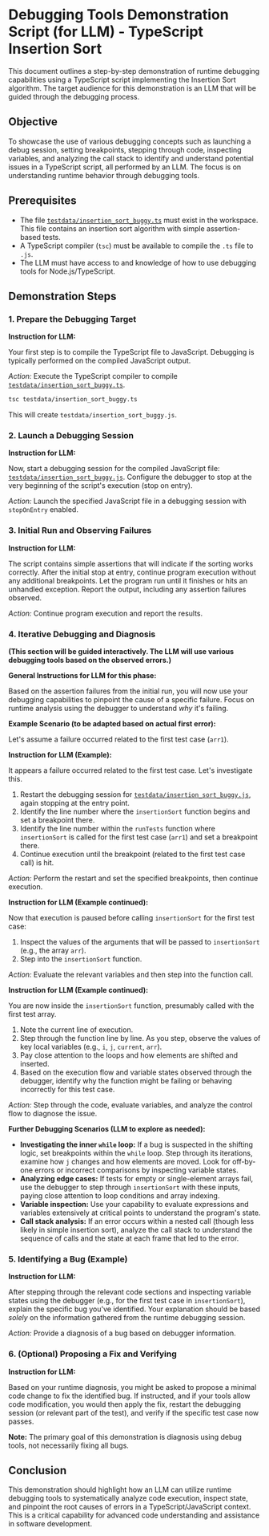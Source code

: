 # Debugging Tools Demonstration Script (for LLM) - TypeScript Insertion Sort

This document outlines a step-by-step demonstration of runtime debugging capabilities using a TypeScript script implementing the Insertion Sort algorithm. The target audience for this demonstration is an LLM that will be guided through the debugging process.

## Objective

To showcase the use of various debugging concepts such as launching a debug session, setting breakpoints, stepping through code, inspecting variables, and analyzing the call stack to identify and understand potential issues in a TypeScript script, all performed by an LLM. The focus is on understanding runtime behavior through debugging tools.

## Prerequisites

- The file [`testdata/insertion_sort_buggy.ts`](testdata/insertion_sort_buggy.ts) must exist in the workspace. This file contains an insertion sort algorithm with simple assertion-based tests.
- A TypeScript compiler (`tsc`) must be available to compile the `.ts` file to `.js`.
- The LLM must have access to and knowledge of how to use debugging tools for Node.js/TypeScript.

## Demonstration Steps

### 1. Prepare the Debugging Target

**Instruction for LLM:**

Your first step is to compile the TypeScript file to JavaScript. Debugging is typically performed on the compiled JavaScript output.

_Action:_ Execute the TypeScript compiler to compile [`testdata/insertion_sort_buggy.ts`](testdata/insertion_sort_buggy.ts).

```bash
tsc testdata/insertion_sort_buggy.ts
```

This will create `testdata/insertion_sort_buggy.js`.

### 2. Launch a Debugging Session

**Instruction for LLM:**

Now, start a debugging session for the compiled JavaScript file: [`testdata/insertion_sort_buggy.js`](testdata/insertion_sort_buggy.js).
Configure the debugger to stop at the very beginning of the script's execution (stop on entry).

_Action:_ Launch the specified JavaScript file in a debugging session with `stopOnEntry` enabled.

### 3. Initial Run and Observing Failures

**Instruction for LLM:**

The script contains simple assertions that will indicate if the sorting works correctly. After the initial stop at entry, continue program execution without any additional breakpoints. Let the program run until it finishes or hits an unhandled exception.
Report the output, including any assertion failures observed.

_Action:_ Continue program execution and report the results.

### 4. Iterative Debugging and Diagnosis

**(This section will be guided interactively. The LLM will use various debugging tools based on the observed errors.)**

**General Instructions for LLM for this phase:**

Based on the assertion failures from the initial run, you will now use your debugging capabilities to pinpoint the cause of a specific failure. Focus on runtime analysis using the debugger to understand _why_ it's failing.

**Example Scenario (to be adapted based on actual first error):**

Let's assume a failure occurred related to the first test case (`arr1`).

**Instruction for LLM (Example):**

It appears a failure occurred related to the first test case. Let's investigate this.

1.  Restart the debugging session for [`testdata/insertion_sort_buggy.js`](testdata/insertion_sort_buggy.js), again stopping at the entry point.
2.  Identify the line number where the `insertionSort` function begins and set a breakpoint there.
3.  Identify the line number within the `runTests` function where `insertionSort` is called for the first test case (`arr1`) and set a breakpoint there.
4.  Continue execution until the breakpoint (related to the first test case call) is hit.

_Action:_ Perform the restart and set the specified breakpoints, then continue execution.

**Instruction for LLM (Example continued):**

Now that execution is paused before calling `insertionSort` for the first test case:

1.  Inspect the values of the arguments that will be passed to `insertionSort` (e.g., the array `arr`).
2.  Step into the `insertionSort` function.

_Action:_ Evaluate the relevant variables and then step into the function call.

**Instruction for LLM (Example continued):**

You are now inside the `insertionSort` function, presumably called with the first test array.

1.  Note the current line of execution.
2.  Step through the function line by line. As you step, observe the values of key local variables (e.g., `i`, `j`, `current`, `arr`).
3.  Pay close attention to the loops and how elements are shifted and inserted.
4.  Based on the execution flow and variable states observed through the debugger, identify why the function might be failing or behaving incorrectly for this test case.

_Action:_ Step through the code, evaluate variables, and analyze the control flow to diagnose the issue.

**Further Debugging Scenarios (LLM to explore as needed):**

- **Investigating the inner `while` loop:** If a bug is suspected in the shifting logic, set breakpoints within the `while` loop. Step through its iterations, examine how `j` changes and how elements are moved. Look for off-by-one errors or incorrect comparisons by inspecting variable states.
- **Analyzing edge cases:** If tests for empty or single-element arrays fail, use the debugger to step through `insertionSort` with these inputs, paying close attention to loop conditions and array indexing.
- **Variable inspection:** Use your capability to evaluate expressions and variables extensively at critical points to understand the program's state.
- **Call stack analysis:** If an error occurs within a nested call (though less likely in simple insertion sort), analyze the call stack to understand the sequence of calls and the state at each frame that led to the error.

### 5. Identifying a Bug (Example)

**Instruction for LLM:**

After stepping through the relevant code sections and inspecting variable states using the debugger (e.g., for the first test case in `insertionSort`), explain the specific bug you've identified. Your explanation should be based _solely_ on the information gathered from the runtime debugging session.

_Action:_ Provide a diagnosis of a bug based on debugger information.

### 6. (Optional) Proposing a Fix and Verifying

**Instruction for LLM:**

Based on your runtime diagnosis, you might be asked to propose a minimal code change to fix the identified bug. If instructed, and if your tools allow code modification, you would then apply the fix, restart the debugging session (or relevant part of the test), and verify if the specific test case now passes.

**Note:** The primary goal of this demonstration is diagnosis using debug tools, not necessarily fixing all bugs.

## Conclusion

This demonstration should highlight how an LLM can utilize runtime debugging tools to systematically analyze code execution, inspect state, and pinpoint the root causes of errors in a TypeScript/JavaScript context. This is a critical capability for advanced code understanding and assistance in software development.
